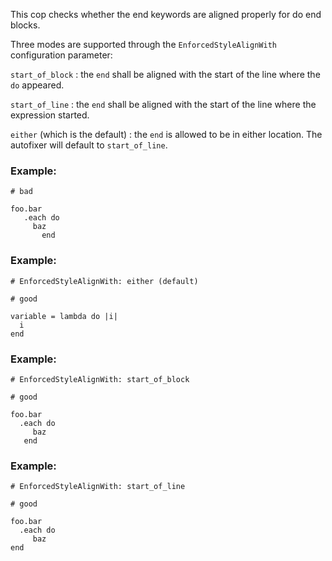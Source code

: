 This cop checks whether the end keywords are aligned properly for do
end blocks.

Three modes are supported through the `EnforcedStyleAlignWith`
configuration parameter:

`start_of_block` : the `end` shall be aligned with the
start of the line where the `do` appeared.

`start_of_line` : the `end` shall be aligned with the
start of the line where the expression started.

`either` (which is the default) : the `end` is allowed to be in either
location. The autofixer will default to `start_of_line`.

### Example:

    # bad

    foo.bar
       .each do
         baz
           end

### Example:

    # EnforcedStyleAlignWith: either (default)

    # good

    variable = lambda do |i|
      i
    end

### Example:

    # EnforcedStyleAlignWith: start_of_block

    # good

    foo.bar
      .each do
         baz
       end

### Example:

    # EnforcedStyleAlignWith: start_of_line

    # good

    foo.bar
      .each do
         baz
    end